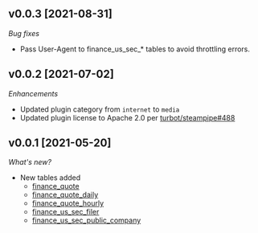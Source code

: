 ## v0.0.3 [2021-08-31]

_Bug fixes_

- Pass User-Agent to finance_us_sec_* tables to avoid throttling errors.

## v0.0.2 [2021-07-02]

_Enhancements_

- Updated plugin category from `internet` to `media`
- Updated plugin license to Apache 2.0 per [turbot/steampipe#488](https://github.com/turbot/steampipe/issues/488)

## v0.0.1 [2021-05-20]

_What's new?_

- New tables added
  - [finance_quote](https://hub.steampipe.io/plugins/turbot/finance/tables/finance_quote)
  - [finance_quote_daily](https://hub.steampipe.io/plugins/turbot/finance/tables/finance_quote_daily)
  - [finance_quote_hourly](https://hub.steampipe.io/plugins/turbot/finance/tables/finance_quote_hourly)
  - [finance_us_sec_filer](https://hub.steampipe.io/plugins/turbot/finance/tables/finance_us_sec_filer)
  - [finance_us_sec_public_company](https://hub.steampipe.io/plugins/turbot/finance/tables/finance_us_sec_public_company)
